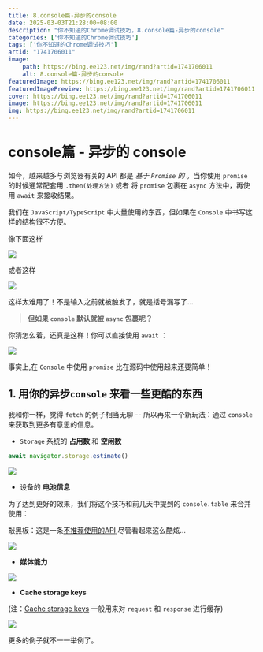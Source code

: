 ```yaml
---
title: 8.console篇-异步的console
date: 2025-03-03T21:28:00+08:00
description: "你不知道的Chrome调试技巧，8.console篇-异步的console"
categories: ['你不知道的Chrome调试技巧']
tags: ['你不知道的Chrome调试技巧']
artid: "1741706011"
image:
    path: https://bing.ee123.net/img/rand?artid=1741706011
    alt: 8.console篇-异步的console
featuredImage: https://bing.ee123.net/img/rand?artid=1741706011
featuredImagePreview: https://bing.ee123.net/img/rand?artid=1741706011
cover: https://bing.ee123.net/img/rand?artid=1741706011
image: https://bing.ee123.net/img/rand?artid=1741706011
img: https://bing.ee123.net/img/rand?artid=1741706011
---
```


# console篇 - 异步的 console

如今，越来越多与浏览器有关的 API 都是 *基于 `Promise` 的* 。当你使用 `promise` 的时候通常配套用 `.then(处理方法)` 或者 将 `promise` 包裹在 `async` 方法中，再使用 `await` 来接收结果。
 
我们在 `JavaScript/TypeScript` 中大量使用的东西，但如果在 `Console` 中书写这样的结构很不方便。
 
像下面这样

![](https://p1-jj.byteimg.com/tos-cn-i-t2oaga2asx/gold-user-assets/2018/12/12/1679e0201c187733~tplv-t2oaga2asx-image.image)

或者这样

![](https://p1-jj.byteimg.com/tos-cn-i-t2oaga2asx/gold-user-assets/2018/12/12/1679e020118e0846~tplv-t2oaga2asx-image.image)

这样太难用了！不是输入之前就被触发了，就是括号漏写了...


> **但如果 `console` 默认就被 `async` 包裹呢？**

你猜怎么着，还真是这样！你可以直接使用 `await` ：

![](https://p1-jj.byteimg.com/tos-cn-i-t2oaga2asx/gold-user-assets/2018/12/12/1679e0201c5c5fd7~tplv-t2oaga2asx-image.image)

事实上,在 `Console` 中使用 `promise` 比在源码中使用起来还要简单！

## 1. 用你的异步`console` 来看一些更酷的东西

我和你一样，觉得 `fetch` 的例子相当无聊 -- 所以再来一个新玩法：通过 `console` 来获取到更多有意思的信息。

- `Storage` 系统的 **占用数** 和 **空闲数**

```javascript
await navigator.storage.estimate()
```

![](https://p1-jj.byteimg.com/tos-cn-i-t2oaga2asx/gold-user-assets/2018/12/12/1679e02019dbfde7~tplv-t2oaga2asx-image.image)

- 设备的 **电池信息**

为了达到更好的效果，我们将这个技巧和前几天中提到的 `console.table` 来合并使用：

敲黑板：这是一条[不推荐使用的API](https://developer.mozilla.org/en-US/docs/Web/API/Battery_Status_API),尽管看起来这么酷炫...

![](https://p1-jj.byteimg.com/tos-cn-i-t2oaga2asx/gold-user-assets/2018/12/12/1679e09d64ce9285~tplv-t2oaga2asx-image.image)

- **媒体能力**

![](https://p1-jj.byteimg.com/tos-cn-i-t2oaga2asx/gold-user-assets/2018/12/12/1679e0201c6930dc~tplv-t2oaga2asx-image.image)

- **Cache storage keys**

(注：[Cache storage keys](https://developer.mozilla.org/en-US/docs/Web/API/CacheStorage) 一般用来对 `request` 和 `response` 进行缓存)

![](https://p1-jj.byteimg.com/tos-cn-i-t2oaga2asx/gold-user-assets/2018/12/12/1679e02015fb7bc3~tplv-t2oaga2asx-image.image)

更多的例子就不一一举例了。